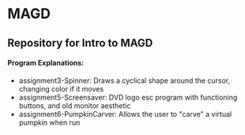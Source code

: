 # MAGD
## Repository for Intro to MAGD

#### Program Explanations:
* assignment3-Spinner: Draws a cyclical shape around the cursor, changing color if it moves  
* assignment5-Screensaver: DVD logo esc program with functioning buttons, and old monitor aesthetic  
* assignment6-PumpkinCarver: Allows the user to "carve" a virtual pumpkin when run  
